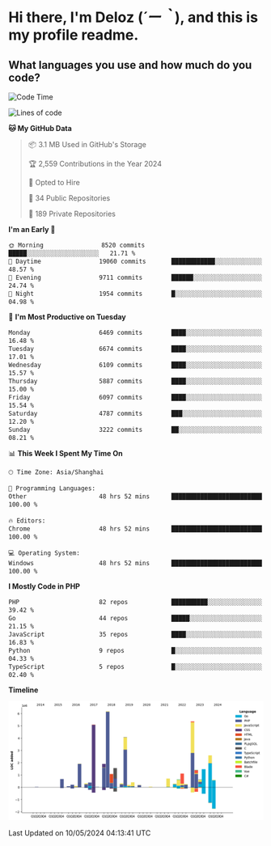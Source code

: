 # **Hi there, I'm Deloz (*´ー｀*), and this is my profile readme.**

## **What languages you use and how much do you code?**

<!--START_SECTION:waka-->
![Code Time](http://img.shields.io/badge/Code%20Time-3%2C949%20hrs%207%20mins-blue)

![Lines of code](https://img.shields.io/badge/From%20Hello%20World%20I%27ve%20Written-39.3%20million%20lines%20of%20code-blue)

**🐱 My GitHub Data** 

> 📦 3.1 MB Used in GitHub's Storage 
 > 
> 🏆 2,559 Contributions in the Year 2024
 > 
> 💼 Opted to Hire
 > 
> 📜 34 Public Repositories 
 > 
> 🔑 189 Private Repositories 
 > 
**I'm an Early 🐤** 

```text
🌞 Morning                8520 commits        █████░░░░░░░░░░░░░░░░░░░░   21.71 % 
🌆 Daytime                19060 commits       ████████████░░░░░░░░░░░░░   48.57 % 
🌃 Evening                9711 commits        ██████░░░░░░░░░░░░░░░░░░░   24.74 % 
🌙 Night                  1954 commits        █░░░░░░░░░░░░░░░░░░░░░░░░   04.98 % 
```
📅 **I'm Most Productive on Tuesday** 

```text
Monday                   6469 commits        ████░░░░░░░░░░░░░░░░░░░░░   16.48 % 
Tuesday                  6674 commits        ████░░░░░░░░░░░░░░░░░░░░░   17.01 % 
Wednesday                6109 commits        ████░░░░░░░░░░░░░░░░░░░░░   15.57 % 
Thursday                 5887 commits        ████░░░░░░░░░░░░░░░░░░░░░   15.00 % 
Friday                   6097 commits        ████░░░░░░░░░░░░░░░░░░░░░   15.54 % 
Saturday                 4787 commits        ███░░░░░░░░░░░░░░░░░░░░░░   12.20 % 
Sunday                   3222 commits        ██░░░░░░░░░░░░░░░░░░░░░░░   08.21 % 
```


📊 **This Week I Spent My Time On** 

```text
🕑︎ Time Zone: Asia/Shanghai

💬 Programming Languages: 
Other                    48 hrs 52 mins      █████████████████████████   100.00 % 

🔥 Editors: 
Chrome                   48 hrs 52 mins      █████████████████████████   100.00 % 

💻 Operating System: 
Windows                  48 hrs 52 mins      █████████████████████████   100.00 % 
```

**I Mostly Code in PHP** 

```text
PHP                      82 repos            ██████████░░░░░░░░░░░░░░░   39.42 % 
Go                       44 repos            █████░░░░░░░░░░░░░░░░░░░░   21.15 % 
JavaScript               35 repos            ████░░░░░░░░░░░░░░░░░░░░░   16.83 % 
Python                   9 repos             █░░░░░░░░░░░░░░░░░░░░░░░░   04.33 % 
TypeScript               5 repos             █░░░░░░░░░░░░░░░░░░░░░░░░   02.40 % 
```



**Timeline**

![Lines of Code chart](https://raw.githubusercontent.com/deloz/deloz/main/assets/bar_graph.png)


 Last Updated on 10/05/2024 04:13:41 UTC
<!--END_SECTION:waka-->
